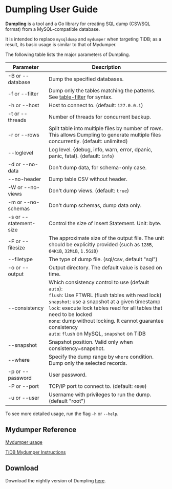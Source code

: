 # Dumpling User Guide

**Dumpling** is a tool and a Go library for creating SQL dump (CSV/SQL format) from a MySQL-compatible database.

It is intended to replace `mysqldump` and `mydumper` when targeting TiDB; as a result, its basic usage is similar to that of Mydumper.

The following table lists the major parameters of Dumpling.


| Parameter | Description |
| --------| --- |
| -B or --database | Dump the specified databases. |
| -f or --filter | Dump only the tables matching the patterns. See [table-filter](https://github.com/pingcap/tidb-tools/blob/master/pkg/table-filter/README.md) for syntax. |
| -h or --host | Host to connect to. (default: `127.0.0.1`) |
| -t or --threads | Number of threads for concurrent backup. |
| -r or --rows | Split table into multiple files by number of rows. This allows Dumpling to generate multiple files concurrently. (default: unlimited) |
| --loglevel | Log level. {debug, info, warn, error, dpanic, panic, fatal}. (default: `info`) |
| -d or --no-data | Don't dump data, for schema-only case. |
| --no-header | Dump table CSV without header. |
| -W or --no-views | Don't dump views. (default: `true`) |
| -m or --no-schemas | Don't dump schemas, dump data only. |
| -s or --statement-size | Control the size of Insert Statement. Unit: byte. |
| -F or --filesize | The approximate size of the output file. The unit should be explicitly provided (such as `128B`, `64KiB`, `32MiB`, `1.5GiB`) |
| --filetype| The type of dump file. (sql/csv, default "sql")           |
| -o or --output | Output directory. The default value is based on time. |
| --consistency | Which consistency control to use (default `auto`):<br>`flush`: Use FTWRL (flush tables with read lock)<br>`snapshot`: use a snapshot at a given timestamp<br>`lock`: execute lock tables read for all tables that need to be locked <br>`none`: dump without locking. It cannot guarantee consistency <br>`auto`: `flush` on MySQL, `snapshot` on TiDB |
| --snapshot | Snapshot position. Valid only when consistency=snapshot. |
| --where | Specify the dump range by `where` condition. Dump only the selected records. |
| -p or --password | User password. |
| -P or --port | TCP/IP port to connect to. (default: `4000`) |
| -u or --user | Username with privileges to run the dump. (default "root") |

To see more detailed usage, run the flag `-h` or `--help`.

## Mydumper Reference

[Mydumper usage](https://github.com/maxbube/mydumper/blob/master/docs/mydumper_usage.rst)

[TiDB Mydumper Instructions](https://pingcap.com/docs/stable/reference/tools/mydumper/)

## Download

Download the nightly version of Dumpling [here](https://download.pingcap.org/dumpling-nightly-linux-amd64.tar.gz).
